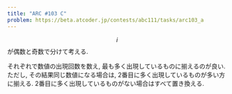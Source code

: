 ```yaml
---
title: "ARC #103 C"
problem: https://beta.atcoder.jp/contests/abc111/tasks/arc103_a
---
```

$$ i $$ が偶数と奇数で分けて考える.

それぞれで数値の出現回数を数え, 最も多く出現しているものに揃えるのが良い. ただし, その結果同じ数値になる場合は, 2番目に多く出現しているものが多い方に揃える. 2番目に多く出現しているものがない場合はすべて置き換える.
